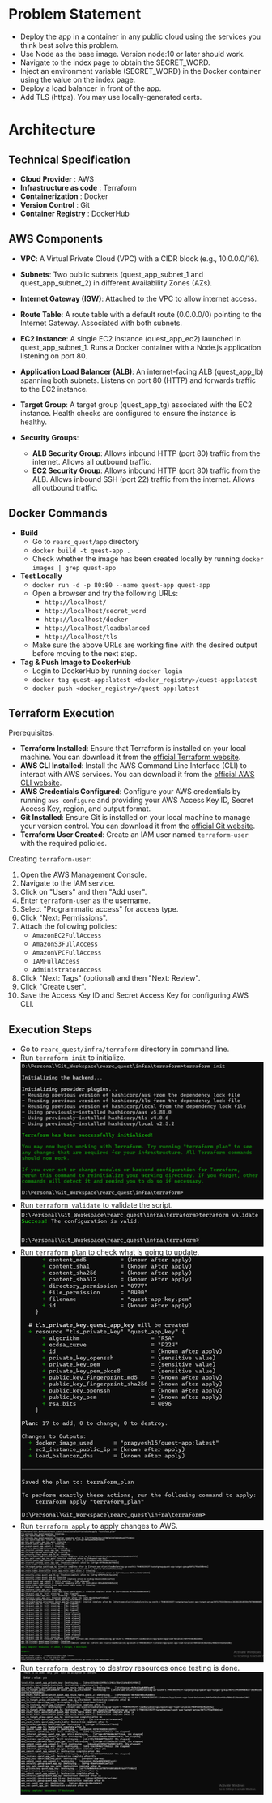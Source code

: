 Problem Statement
=================

- Deploy the app in a container in any public cloud using the services you think best solve this problem.
- Use Node as the base image. Version node:10 or later should work.
- Navigate to the index page to obtain the SECRET_WORD.
- Inject an environment variable (SECRET_WORD) in the Docker container using the value on the index page.
- Deploy a load balancer in front of the app.
- Add TLS (https). You may use locally-generated certs.

Architecture
============

Technical Specification
-----------------------

 - **Cloud Provider** : AWS
 - **Infrastructure as code** : Terraform
 - **Containerization** : Docker
 - **Version Control** : Git
 - **Container Registry** : DockerHub

AWS Components
--------------

- **VPC**: A Virtual Private Cloud (VPC) with a CIDR block (e.g., 10.0.0.0/16).

- **Subnets**: Two public subnets (quest_app_subnet_1 and quest_app_subnet_2) in different Availability Zones (AZs).

- **Internet Gateway (IGW)**: Attached to the VPC to allow internet access.

- **Route Table**: A route table with a default route (0.0.0.0/0) pointing to the Internet Gateway. Associated with both subnets.

- **EC2 Instance**: A single EC2 instance (quest_app_ec2) launched in quest_app_subnet_1. Runs a Docker container with a Node.js application listening on port 80.

- **Application Load Balancer (ALB)**: An internet-facing ALB (quest_app_lb) spanning both subnets. Listens on port 80 (HTTP) and forwards traffic to the EC2 instance.

- **Target Group**: A target group (quest_app_tg) associated with the EC2 instance. Health checks are configured to ensure the instance is healthy.

- **Security Groups**:
    - **ALB Security Group**: Allows inbound HTTP (port 80) traffic from the internet. Allows all outbound traffic.
    - **EC2 Security Group**: Allows inbound HTTP (port 80) traffic from the ALB. Allows inbound SSH (port 22) traffic from the internet. Allows all outbound traffic.

Docker Commands
---------------
 - **Build**
    - Go to `rearc_quest/app` directory
    - `docker build -t quest-app .`
    - Check whether the image has been created locally by running `docker images | grep quest-app`
 - **Test Locally**
    - `docker run -d -p 80:80 --name quest-app quest-app`
    - Open a browser and try the following URLs:
        - `http://localhost/`
        - `http://localhost/secret_word`
        - `http://localhost/docker`
        - `http://localhost/loadbalanced`
        - `http://localhost/tls`
    - Make sure the above URLs are working fine with the desired output before moving to the next step.
 - **Tag & Push Image to DockerHub**
    - Login to DockerHub by running `docker login`
    - `docker tag quest-app:latest <docker_registry>/quest-app:latest`
    - `docker push <docker_registry>/quest-app:latest`

Terraform Execution
-------------------
Prerequisites:
- **Terraform Installed**: Ensure that Terraform is installed on your local machine. You can download it from the [official Terraform website](https://www.terraform.io/downloads.html).
- **AWS CLI Installed**: Install the AWS Command Line Interface (CLI) to interact with AWS services. You can download it from the [official AWS CLI website](https://aws.amazon.com/cli/).
- **AWS Credentials Configured**: Configure your AWS credentials by running `aws configure` and providing your AWS Access Key ID, Secret Access Key, region, and output format.
- **Git Installed**: Ensure Git is installed on your local machine to manage your version control. You can download it from the [official Git website](https://git-scm.com/downloads).
- **Terraform User Created**: Create an IAM user named `terraform-user` with the required policies.

Creating `terraform-user`:
1. Open the AWS Management Console.
2. Navigate to the IAM service.
3. Click on "Users" and then "Add user".
4. Enter `terraform-user` as the username.
5. Select "Programmatic access" for access type.
6. Click "Next: Permissions".
7. Attach the following policies:
    - `AmazonEC2FullAccess`
    - `AmazonS3FullAccess`
    - `AmazonVPCFullAccess`
    - `IAMFullAccess`
    - `AdministratorAccess`
8. Click "Next: Tags" (optional) and then "Next: Review".
9. Click "Create user".
10. Save the Access Key ID and Secret Access Key for configuring AWS CLI.

Execution Steps
---------------
- Go to `rearc_quest/infra/terraform` directory in command line.
- Run `terraform init` to initialize.
![alt text](images/Screenshot_terraform_init.png)
- Run `terraform validate` to validate the script.
![alt text](images/Screenshot_terraform_validate.png)
- Run `terraform plan` to check what is going to update.
![alt text](images/Screenshot_terraform_plan.png)
- Run `terraform apply` to apply changes to AWS.
![alt text](images/Screenshot_terraform_apply.png)
- Run `terraform destroy` to destroy resources once testing is done.
![alt text](images/Screenshot_terraform_destroy.png)








